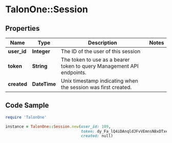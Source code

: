 # TalonOne::Session

## Properties

Name | Type | Description | Notes
------------ | ------------- | ------------- | -------------
**user_id** | **Integer** | The ID of the user of this session | 
**token** | **String** | The token to use as a bearer token to query Management API endpoints. | 
**created** | **DateTime** | Unix timestamp indicating when the session was first created. | 

## Code Sample

```ruby
require 'TalonOne'

instance = TalonOne::Session.new(user_id: 109,
                                 token: dy_Fa_lQ4iDAnqldJFvVEmnsN8xDTxej19l0LZDBJhQ,
                                 created: null)
```


